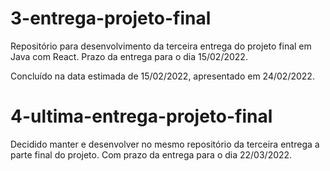# 3-entrega-projeto-final

Repositório para desenvolvimento da terceira entrega do projeto final em Java com React. Prazo da entrega para o dia 15/02/2022.

Concluído na data estimada de 15/02/2022, apresentado em 24/02/2022.

# 4-ultima-entrega-projeto-final

Decidido manter e desenvolver no mesmo repositório da terceira entrega a parte final do projeto. Com prazo da entrega para o dia 22/03/2022.
